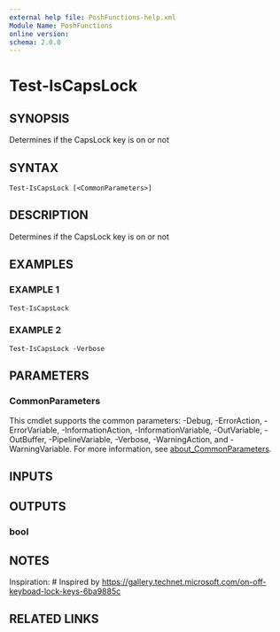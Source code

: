```yaml
---
external help file: PoshFunctions-help.xml
Module Name: PoshFunctions
online version:
schema: 2.0.0
---
```


# Test-IsCapsLock

## SYNOPSIS
Determines if the CapsLock key is on or not

## SYNTAX

```
Test-IsCapsLock [<CommonParameters>]
```

## DESCRIPTION
Determines if the CapsLock key is on or not

## EXAMPLES

### EXAMPLE 1
```
Test-IsCapsLock
```

### EXAMPLE 2
```
Test-IsCapsLock -Verbose
```

## PARAMETERS

### CommonParameters
This cmdlet supports the common parameters: -Debug, -ErrorAction, -ErrorVariable, -InformationAction, -InformationVariable, -OutVariable, -OutBuffer, -PipelineVariable, -Verbose, -WarningAction, and -WarningVariable. For more information, see [about_CommonParameters](http://go.microsoft.com/fwlink/?LinkID=113216).

## INPUTS

## OUTPUTS

### bool
## NOTES
Inspiration: # Inspired by https://gallery.technet.microsoft.com/on-off-keyboad-lock-keys-6ba9885c

## RELATED LINKS
